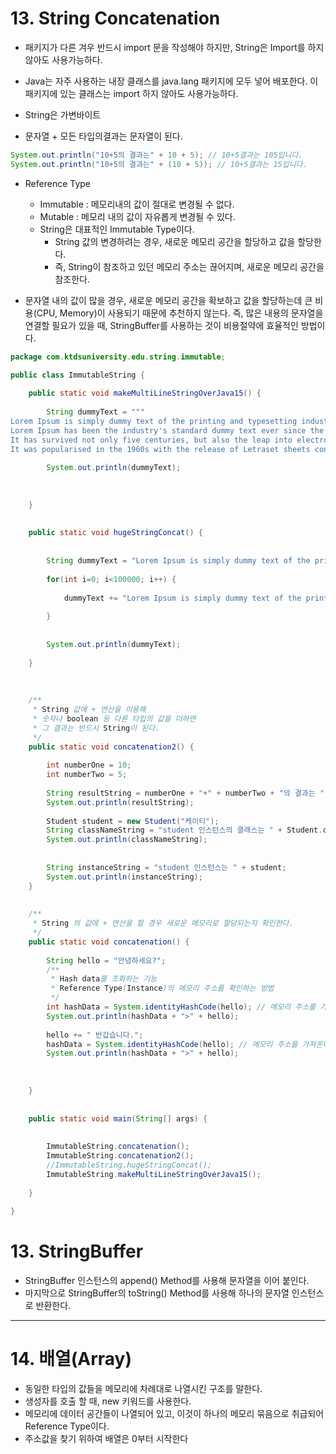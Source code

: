 # 13. String Concatenation
* 패키지가 다른 겨우 반드시 import 문을 작성해야 하지만, String은 Import를 하지 않아도 사용가능하다.
* Java는 자주 사용하는 내장 클래스를 java.lang 패키지에 모두 넣어 배포한다. 이 패키지에 있는 클래스는 import 하지 않아도 사용가능하다. 


* String은 가변바이트
* 문자열 + 모든 타입의결과는 문자열이 된다.

```java
System.out.println("10+5의 결과는" + 10 + 5); // 10+5결과는 105입니다.
System.out.println("10+5의 결과는" + (10 + 5)); // 10+5결과는 15입니다.

```

* Reference Type
  - Immutable : 메모리내의 값이 절대로 변경될 수 없다.
  - Mutable : 메모리 내의 값이 자유롭게 변경될 수 있다.
  - String은 대표적인 Immutable Type이다.
    - String 값의 변경하려는 경우, 새로운 메모리 공간을 할당하고 값을 할당한다.
    - 즉, String이 참조하고 있던 메모리 주소는 끊어지며, 새로운 메모리 공간을 참조한다.

* 문자열 내의 값이 많을 경우, 새로운 메모리 공간을 확보하고 값을 할당하는데 큰 비용(CPU, Memory)이 사용되기 때문에 추천하지 않는다. 즉, 많은 내용의 문자열을 연결할 필요가 있을 때, StringBuffer를 사용하는 것이 비용절약에 효율적인 방법이다.

```java
package com.ktdsuniversity.edu.string.immutable;

public class ImmutableString {
	
	public static void makeMultiLineStringOverJava15() {
		
		String dummyText = """ 
Lorem Ipsum is simply dummy text of the printing and typesetting industry.
Lorem Ipsum has been the industry's standard dummy text ever since the 1500s, when an unknown printer took a galley of type and scrambled it to make a type specimen book.
It has survived not only five centuries, but also the leap into electronic typesetting, remaining essentially unchanged.
It was popularised in the 1960s with the release of Letraset sheets containing Lorem Ipsum passages, and more recently with desktop publishing software like Aldus PageMaker including versions of Lorem Ipsum.""";
		
		System.out.println(dummyText);
		
		
		
	}
	
	
	public static void hugeStringConcat() {
		
		
		String dummyText = "Lorem Ipsum is simply dummy text of the printing and typesetting industry. Lorem Ipsum has been the industry's standard dummy text ever since the 1500s, when an unknown printer took a galley of type and scrambled it to make a type specimen book. It has survived not only five centuries, but also the leap into electronic typesetting, remaining essentially unchanged. It was popularised in the 1960s with the release of Letraset sheets containing Lorem Ipsum passages, and more recently with desktop publishing software like Aldus PageMaker including versions of Lorem Ipsum.";
		
		for(int i=0; i<100000; i++) {
			
			dummyText += "Lorem Ipsum is simply dummy text of the printing and typesetting industry. Lorem Ipsum has been the industry's standard dummy text ever since the 1500s, when an unknown printer took a galley of type and scrambled it to make a type specimen book. It has survived not only five centuries, but also the leap into electronic typesetting, remaining essentially unchanged. It was popularised in the 1960s with the release of Letraset sheets containing Lorem Ipsum passages, and more recently with desktop publishing software like Aldus PageMaker including versions of Lorem Ipsum.";
			
		}
		
		
		System.out.println(dummyText);
		
	}
	
	
	
	/**
	 * String 값에 + 연산을 이용해
	 * 숫자나 boolean 등 다른 타입의 값을 더하면
	 * 그 결과는 반드시 String이 된다. 
	 */
	public static void concatenation2() {
		
		int numberOne = 10;
		int numberTwo = 5;
		
		String resultString = numberOne + "+" + numberTwo + "의 결과는 " + numberOne + numberTwo + "입니다.";
		System.out.println(resultString);
		
		Student student = new Student("케이티");
		String classNameString = "student 인스턴스의 클래스는 " + Student.class;
		System.out.println(classNameString);
		
		
		String instanceString = "student 인스턴스는 " + student;
		System.out.println(instanceString);
	}
	
	
	/**
	 * String 의 값에 + 연산을 할 경우 새로운 메모리로 할당되는지 확인한다.
	 */
	public static void concatenation() {
		
		String hello = "안녕하세요?";
		/**
		 * Hash data를 조회하는 기능 
		 * Reference Type(Instance)의 메모리 주소를 확인하는 방법
		 */
		int hashData = System.identityHashCode(hello); // 메모리 주소를 가져온다.
		System.out.println(hashData + ">" + hello);
		
		hello += " 반갑습니다.";
		hashData = System.identityHashCode(hello); // 메모리 주소를 가져온다.
		System.out.println(hashData + ">" + hello);
		
		
		
	}
	
	
	public static void main(String[] args) {
		
		
		ImmutableString.concatenation();
		ImmutableString.concatenation2();
		//ImmutableString.hugeStringConcat();
		ImmutableString.makeMultiLineStringOverJava15();
		
	}
	
}
```

# 13. StringBuffer

* StringBuffer 인스턴스의 append() Method를 사용해 문자열을 이어 붙인다.
* 마지막으로 StringBuffer의 toString() Method를 사용해 하나의 문자열 인스턴스로 반환한다.
---

# 14. 배열(Array)

* 동일한 타입의 값들을 메모리에 차례대로 나열시킨 구조를 말한다.
* 생성자를 호출 할 때, new 키워드를 사용한다.
* 메모리에 데이터 공간들이 나열되어 있고, 이것이 하나의 메모리 묶음으로 취급되어 Reference Type이다.
* 주소값을 찾기 위하여 배열은 0부터 시작한다 
